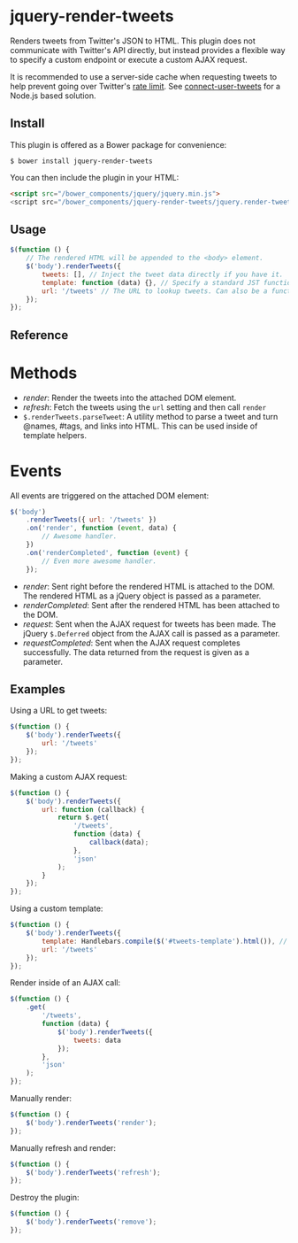 # jquery-render-tweets

Renders tweets from Twitter's JSON to HTML. This plugin does not communicate with Twitter's API directly, but instead provides a flexible way to specify a custom endpoint or execute a custom AJAX request.

It is recommended to use a server-side cache when requesting tweets to help prevent going over Twitter's [rate limit](https://dev.twitter.com/docs/rate-limiting/1.1). See [connect-user-tweets](https://github.com/posco2k8/connect-user-tweets) for a Node.js based solution.

## Install

This plugin is offered as a Bower package for convenience:

`$ bower install jquery-render-tweets`

You can then include the plugin in your HTML:

```html
<script src="/bower_components/jquery/jquery.min.js">
<script src="/bower_components/jquery-render-tweets/jquery.render-tweets.min.js">
```

## Usage

```javascript
$(function () {
    // The rendered HTML will be appended to the <body> element.
    $('body').renderTweets({
        tweets: [], // Inject the tweet data directly if you have it.
        template: function (data) {}, // Specify a standard JST function to render the tweets. Data contains: { tweets: [...] }
        url: '/tweets' // The URL to lookup tweets. Can also be a function that takes in a callback as its first parameter which should be called when the request is complete.
    });
});
```

## Reference

# Methods

- _render_: Render the tweets into the attached DOM element.
- _refresh_: Fetch the tweets using the `url` setting and then call `render`
- `$.renderTweets.parseTweet`: A utility method to parse a tweet and turn @names, #tags, and links into HTML. This can be used inside of template helpers. 

# Events

All events are triggered on the attached DOM element:

```javascript
$('body')
    .renderTweets({ url: '/tweets' })
    .on('render', function (event, data) {
        // Awesome handler.
    })
    .on('renderCompleted', function (event) {
        // Even more awesome handler.
    });
```

- _render_: Sent right before the rendered HTML is attached to the DOM. The rendered HTML as a jQuery object is passed as a parameter.
- _renderCompleted_: Sent after the rendered HTML has been attached to the DOM.
- _request_: Sent when the AJAX request for tweets has been made. The jQuery `$.Deferred` object from the AJAX call is passed as a parameter.
- _requestCompleted_: Sent when the AJAX request completes successfully. The data returned from the request is given as a parameter. 

## Examples

Using a URL to get tweets:

```javascript
$(function () {
    $('body').renderTweets({
        url: '/tweets'
    });
});
```
Making a custom AJAX request:

```javascript
$(function () {
    $('body').renderTweets({
        url: function (callback) {
            return $.get(
                '/tweets', 
                function (data) {
                    callback(data);
                }, 
                'json'
            );
        }
    });
});
```
Using a custom template:

```javascript
$(function () {
    $('body').renderTweets({
        template: Handlebars.compile($('#tweets-template').html()), // Handlebars is used as an example. You can use any templating engine that can create a JST function.
        url: '/tweets'
    });
});
```

Render inside of an AJAX call:

```javascript
$(function () {
    .get(
        '/tweets', 
        function (data) {
            $('body').renderTweets({
                tweets: data
            });
        }, 
        'json'
    );
});
```

Manually render:

```javascript
$(function () {
    $('body').renderTweets('render');
});
```

Manually refresh and render:

```javascript
$(function () {
    $('body').renderTweets('refresh');
});
```

Destroy the plugin:

```javascript
$(function () {
    $('body').renderTweets('remove');
});
```